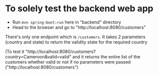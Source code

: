 # To solely test the backend web app

- Run `mvn spring-boot:run` here in "backend" directory
- Head to the browser and go to "http://localhost:8080/customers"

There's only one endpoint which is `/customers`. It takes 2 parameters (country and state) to return the validity 
state for the required country 

(To test it "http://localhost:8080/customers?country=Cameroon&valid=valid" and it returns the entire list
of the customers whether valid or not if no parameters were passed ("http://localhost:8080/customers")

